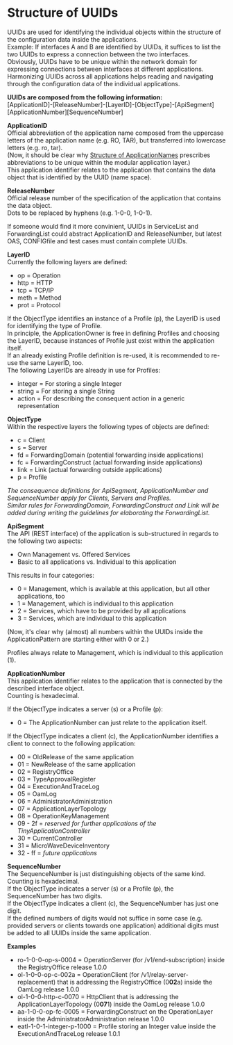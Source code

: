 # Structure of UUIDs  

UUIDs are used for identifying the individual objects within the structure of the configuration data inside the applications.  
Example: If interfaces A and B are identified by UUIDs, it suffices to list the two UUIDs to express a connection between the two interfaces.  
Obviously, UUIDs have to be unique within the network domain for expressing connections between interfaces at different applications.  
Harmonizing UUIDs across all applications helps reading and navigating through the configuration data of the individual applications.  


**UUIDs are composed from the following information:**  
[ApplicationID]-[ReleaseNumber]-[LayerID]-[ObjectType]-[ApiSegment][ApplicationNumber][SequenceNumber]  

**ApplicationID**  
Official abbreviation of the application name composed from the uppercase letters of the application name (e.g. RO, TAR), but transferred into lowercase letters (e.g. ro, tar).  
(Now, it should be clear why [Structure of ApplicationNames](../StructureOfApplicationNames/StructureOfApplicationNames.md) prescribes abbreviations to be unique within the modular application layer.)  
This application identifier relates to the application that contains the data object that is identified by the UUID (name space).  

**ReleaseNumber**  
Official release number of the specification of the application that contains the data object.  
Dots to be replaced by hyphens (e.g. 1-0-0, 1-0-1).  

If someone would find it more convinient, UUIDs in ServiceList and ForwardingList could abstract ApplicationID and ReleaseNumber, but latest OAS, CONFIGfile and test cases must contain complete UUIDs.

**LayerID**  
Currently the following layers are defined:  
- op = Operation  
- http = HTTP  
- tcp = TCP/IP  
- meth = Method  
- prot = Protocol  

If the ObjectType identifies an instance of a Profile (p), the LayerID is used for identifying the type of Profile.  
In principle, the ApplicationOwner is free in defining Profiles and choosing the LayerID, because instances of Profile just exist within the application itself.  
If an already existing Profile definition is re-used, it is recommended to re-use the same LayerID, too.  
The following LayerIDs are already in use for Profiles:  
- integer = For storing a single Integer  
- string = For storing a single String  
- action = For describing the consequent action in a generic representation  

**ObjectType**  
Within the respective layers the following types of objects are defined:  
- c = Client  
- s = Server  
- fd = ForwardingDomain (potential forwarding inside applications)  
- fc = ForwardingConstruct (actual forwarding inside applications)  
- link = Link (actual forwarding outside applications)  
- p = Profile  

_The consequence definitions for ApiSegment, ApplicationNumber and SequenceNumber apply for Clients, Servers and Profiles._  
_Similar rules for ForwardingDomain, ForwardingConstruct and Link will be added during writing the guidelines for elaborating the ForwardingList._  

**ApiSegment**  
The API (REST interface) of the application is sub-structured in regards to the following two aspects:  
- Own Management vs. Offered Services  
- Basic to all applications vs. Individual to this application  

This results in four categories:  
- 0 = Management, which is available at this application, but all other applications, too  
- 1 = Management, which is individual to this application  
- 2 = Services, which have to be provided by all applications  
- 3 = Services, which are individual to this application  

(Now, it's clear why (almost) all numbers within the UUIDs inside the ApplicationPattern are starting either with 0 or 2.)  

Profiles always relate to Management, which is individual to this application (1).  

**ApplicationNumber**  
This application identifier relates to the application that is connected by the described interface object.  
Counting is hexadecimal.  

If the ObjectType indicates a server (s) or a Profile (p):  
- 0 = The ApplicationNumber can just relate to the application itself.  

If the ObjectType indicates a client (c), the ApplicationNumber identifies a client to connect to the following application:  
- 00 = OldRelease of the same application  
- 01 = NewRelease of the same application  
- 02 = RegistryOffice  
- 03 = TypeApprovalRegister  
- 04 = ExecutionAndTraceLog  
- 05 = OamLog  
- 06 = AdministratorAdministration  
- 07 = ApplicationLayerTopology  
- 08 = OperationKeyManagement  
- 09 - 2f = _reserved for further applications of the TinyApplicationController_  
- 30 = CurrentController  
- 31 = MicroWaveDeviceInventory  
- 32 - ff = _future applications_  

**SequenceNumber**  
The SequenceNumber is just distinguishing objects of the same kind.  
Counting is hexadecimal.  
If the ObjectType indicates a server (s) or a Profile (p), the SequenceNumber has two digits.  
If the ObjectType indicates a client (c), the SequenceNumber has just one digit.  
If the defined numbers of digits would not suffice in some case (e.g. provided servers or clients towards one application) additional digits must be added to all UUIDs inside the same application.  

**Examples**  
- ro-1-0-0-op-s-0004 = OperationServer (for /v1/end-subscription) inside the RegistryOffice release 1.0.0  
- ol-1-0-0-op-c-002a = OperationClient (for /v1/relay-server-replacement) that is addressing the RegistryOffice (0**02**a) inside the OamLog release 1.0.0  
- ol-1-0-0-http-c-0070 = HttpClient that is addressing the ApplicationLayerTopology (0**07**1) inside the OamLog release 1.0.0  
- aa-1-0-0-op-fc-0005 = ForwardingConstruct on the OperationLayer inside the AdministratorAdministration release 1.0.0  
- eatl-1-0-1-integer-p-1000 = Profile storing an Integer value inside the ExecutionAndTraceLog release 1.0.1  